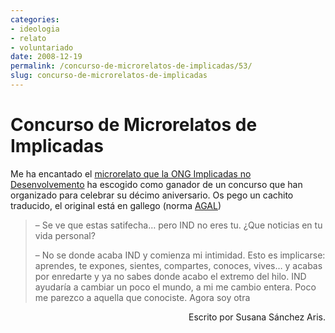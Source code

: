 ```yaml
---
categories:
- ideologia
- relato
- voluntariado
date: 2008-12-19
permalink: /concurso-de-microrelatos-de-implicadas/53/
slug: concurso-de-microrelatos-de-implicadas
---
```


# Concurso de Microrelatos de Implicadas

Me ha encantado el [microrelato que la ONG Implicadas no Desenvolvemento](http://implicadas.blogspot.com/2008/12/reencontros-de-susana-snchez-arns.html) ha escogido como ganador de un concurso que han organizado para celebrar su décimo aniversario. Os pego un cachito traducido, el original está en gallego (norma [AGAL](http://gl.wikipedia.org/wiki/AGAL))

> – Se ve que estas satifecha… pero IND no eres tu. ¿Que noticias en tu vida personal?
> 
> – No se donde acaba IND y comienza mi intimidad. Esto es implicarse: aprendes, te expones, sientes, compartes, conoces, vives… y acabas por enredarte y ya no sabes donde acabo el extremo del hilo. IND ayudaría a cambiar un poco el mundo, a mi me cambio entera. Poco me parezco a aquella que conociste. Agora soy otra

<div style="text-align: right">Escrito por Susana Sánchez Aris.</div>